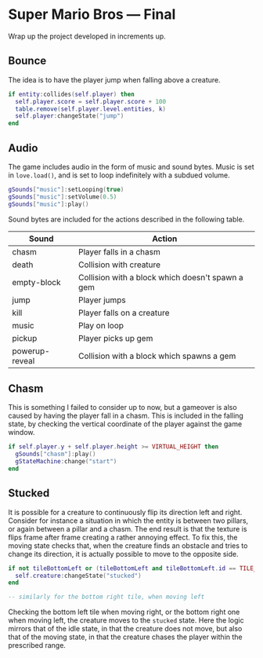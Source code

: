 # Super Mario Bros — Final

Wrap up the project developed in increments up.

## Bounce

The idea is to have the player jump when falling above a creature.

```lua
if entity:collides(self.player) then
  self.player.score = self.player.score + 100
  table.remove(self.player.level.entities, k)
  self.player:changeState("jump")
end
```

## Audio

The game includes audio in the form of music and sound bytes. Music is set in `love.load()`, and is set to loop indefinitely with a subdued volume.

```lua
gSounds["music"]:setLooping(true)
gSounds["music"]:setVolume(0.5)
gSounds["music"]:play()
```

Sound bytes are included for the actions described in the following table.

| Sound          | Action                                           |
| -------------- | ------------------------------------------------ |
| chasm          | Player falls in a chasm                          |
| death          | Collision with creature                          |
| empty-block    | Collision with a block which doesn't spawn a gem |
| jump           | Player jumps                                     |
| kill           | Player falls on a creature                       |
| music          | Play on loop                                     |
| pickup         | Player picks up gem                              |
| powerup-reveal | Collision with a block which spawns a gem        |

## Chasm

This is something I failed to consider up to now, but a gameover is also caused by having the player fall in a chasm. This is included in the falling state, by checking the vertical coordinate of the player against the game window.

```lua
if self.player.y + self.player.height >= VIRTUAL_HEIGHT then
  gSounds["chasm"]:play()
  gStateMachine:change("start")
end
```

## Stucked

It is possible for a creature to continuously flip its direction left and right. Consider for instance a situation in which the entity is between two pillars, or again between a pillar and a chasm. The end result is that the texture is flips frame after frame creating a rather annoying effect. To fix this, the moving state checks that, when the creature finds an obstacle and tries to change its direction, it is actually possible to move to the opposite side.

```lua
if not tileBottomLeft or (tileBottomLeft and tileBottomLeft.id == TILE_SKY) then
  self.creature:changeState("stucked")
end

-- similarly for the bottom right tile, when moving left
```

Checking the bottom left tile when moving right, or the bottom right one when moving left, the creature moves to the `stucked` state. Here the logic mirrors that of the idle state, in that the creature does not move, but also that of the moving state, in that the creature chases the player within the prescribed range.
